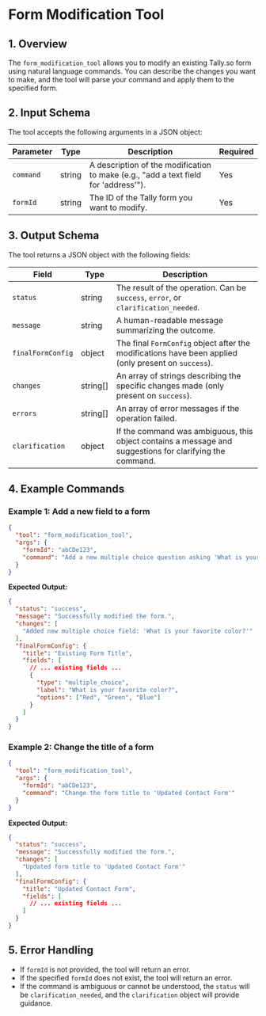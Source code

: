 # Form Modification Tool

## 1. Overview

The `form_modification_tool` allows you to modify an existing Tally.so form using natural language commands. You can describe the changes you want to make, and the tool will parse your command and apply them to the specified form.

## 2. Input Schema

The tool accepts the following arguments in a JSON object:

| Parameter | Type   | Description                                                     | Required |
| --------- | ------ | --------------------------------------------------------------- | -------- |
| `command` | string | A description of the modification to make (e.g., "add a text field for 'address'"). | Yes      |
| `formId`  | string | The ID of the Tally form you want to modify.                    | Yes      |

## 3. Output Schema

The tool returns a JSON object with the following fields:

| Field         | Type     | Description                                                                                               |
| ------------- | -------- | --------------------------------------------------------------------------------------------------------- |
| `status`      | string   | The result of the operation. Can be `success`, `error`, or `clarification_needed`.                        |
| `message`     | string   | A human-readable message summarizing the outcome.                                                         |
| `finalFormConfig` | object   | The final `FormConfig` object after the modifications have been applied (only present on `success`).    |
| `changes`     | string[] | An array of strings describing the specific changes made (only present on `success`).                       |
| `errors`      | string[] | An array of error messages if the operation failed.                                                       |
| `clarification` | object   | If the command was ambiguous, this object contains a message and suggestions for clarifying the command. |

## 4. Example Commands

### Example 1: Add a new field to a form

```json
{
  "tool": "form_modification_tool",
  "args": {
    "formId": "abCDe123",
    "command": "Add a new multiple choice question asking 'What is your favorite color?' with options Red, Green, and Blue."
  }
}
```

**Expected Output:**

```json
{
  "status": "success",
  "message": "Successfully modified the form.",
  "changes": [
    "Added new multiple choice field: 'What is your favorite color?'"
  ],
  "finalFormConfig": {
    "title": "Existing Form Title",
    "fields": [
      // ... existing fields ...
      {
        "type": "multiple_choice",
        "label": "What is your favorite color?",
        "options": ["Red", "Green", "Blue"]
      }
    ]
  }
}
```

### Example 2: Change the title of a form

```json
{
  "tool": "form_modification_tool",
  "args": {
    "formId": "abCDe123",
    "command": "Change the form title to 'Updated Contact Form'"
  }
}
```

**Expected Output:**

```json
{
  "status": "success",
  "message": "Successfully modified the form.",
  "changes": [
    "Updated form title to 'Updated Contact Form'"
  ],
  "finalFormConfig": {
    "title": "Updated Contact Form",
    "fields": [
      // ... existing fields ...
    ]
  }
}
```

## 5. Error Handling

- If `formId` is not provided, the tool will return an error.
- If the specified `formId` does not exist, the tool will return an error.
- If the command is ambiguous or cannot be understood, the `status` will be `clarification_needed`, and the `clarification` object will provide guidance. 